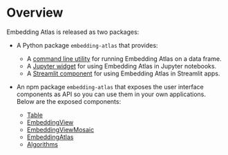 # Overview

Embedding Atlas is released as two packages:

- A Python package `embedding-atlas` that provides:

  - A [command line utility](./tool.md) for running Embedding Atlas on a data frame.
  - A [Jupyter widget](./widget.md) for using Embedding Atlas in Jupyter notebooks.
  - A [Streamlit component](./streamlit.md) for using Embedding Atlas in Streamlit apps.

- An npm package `embedding-atlas` that exposes the user interface components as API so you can use them in your own applications. Below are the exposed components:

  - [Table](./table.md)
  - [EmbeddingView](./embedding-view.md)
  - [EmbeddingViewMosaic](./embedding-view-mosaic.md)
  - [EmbeddingAtlas](./embedding-atlas.md)
  - [Algorithms](./algorithms.md)
